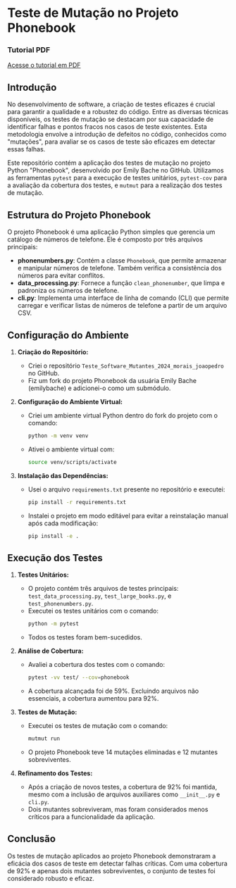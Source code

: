 # Teste de Mutação no Projeto Phonebook

### Tutorial PDF
[Acesse o tutorial em PDF](https://drive.google.com/file/d/1MugJ0vTg2airwrXK2HW_LGb9yYdX673R/view?usp=sharing)

## Introdução

No desenvolvimento de software, a criação de testes eficazes é crucial para garantir a qualidade e a robustez do código. Entre as diversas técnicas disponíveis, os testes de mutação se destacam por sua capacidade de identificar falhas e pontos fracos nos casos de teste existentes. Esta metodologia envolve a introdução de defeitos no código, conhecidos como "mutações", para avaliar se os casos de teste são eficazes em detectar essas falhas.

Este repositório contém a aplicação dos testes de mutação no projeto Python "Phonebook", desenvolvido por Emily Bache no GitHub. Utilizamos as ferramentas `pytest` para a execução de testes unitários, `pytest-cov` para a avaliação da cobertura dos testes, e `mutmut` para a realização dos testes de mutação.

## Estrutura do Projeto Phonebook

O projeto Phonebook é uma aplicação Python simples que gerencia um catálogo de números de telefone. Ele é composto por três arquivos principais:

- **phonenumbers.py**: Contém a classe `Phonebook`, que permite armazenar e manipular números de telefone. Também verifica a consistência dos números para evitar conflitos.
- **data_processing.py**: Fornece a função `clean_phonenumber`, que limpa e padroniza os números de telefone.
- **cli.py**: Implementa uma interface de linha de comando (CLI) que permite carregar e verificar listas de números de telefone a partir de um arquivo CSV.

## Configuração do Ambiente

1. **Criação do Repositório:**
   - Criei o repositório `Teste_Software_Mutantes_2024_morais_joaopedro` no GitHub.
   - Fiz um fork do projeto Phonebook da usuária Emily Bache (emilybache) e adicionei-o como um submódulo.

2. **Configuração do Ambiente Virtual:**
   - Criei um ambiente virtual Python dentro do fork do projeto com o comando:
     ```bash
     python -m venv venv
     ```
   - Ativei o ambiente virtual com:
     ```bash
     source venv/scripts/activate
     ```

3. **Instalação das Dependências:**
   - Usei o arquivo `requirements.txt` presente no repositório e executei:
     ```bash
     pip install -r requirements.txt
     ```
   - Instalei o projeto em modo editável para evitar a reinstalação manual após cada modificação:
     ```bash
     pip install -e .
     ```

## Execução dos Testes

1. **Testes Unitários:**
   - O projeto contém três arquivos de testes principais: `test_data_processing.py`, `test_large_books.py`, e `test_phonenumbers.py`.
   - Executei os testes unitários com o comando:
     ```bash
     python -m pytest
     ```
   - Todos os testes foram bem-sucedidos.

2. **Análise de Cobertura:**
   - Avaliei a cobertura dos testes com o comando:
     ```bash
     pytest -vv test/ --cov=phonebook
     ```
   - A cobertura alcançada foi de 59%. Excluindo arquivos não essenciais, a cobertura aumentou para 92%.

3. **Testes de Mutação:**
   - Executei os testes de mutação com o comando:
     ```bash
     mutmut run
     ```
   - O projeto Phonebook teve 14 mutações eliminadas e 12 mutantes sobreviventes.

4. **Refinamento dos Testes:**
   - Após a criação de novos testes, a cobertura de 92% foi mantida, mesmo com a inclusão de arquivos auxiliares como `__init__.py` e `cli.py`.
   - Dois mutantes sobreviveram, mas foram considerados menos críticos para a funcionalidade da aplicação.

## Conclusão

Os testes de mutação aplicados ao projeto Phonebook demonstraram a eficácia dos casos de teste em detectar falhas críticas. Com uma cobertura de 92% e apenas dois mutantes sobreviventes, o conjunto de testes foi considerado robusto e eficaz.
